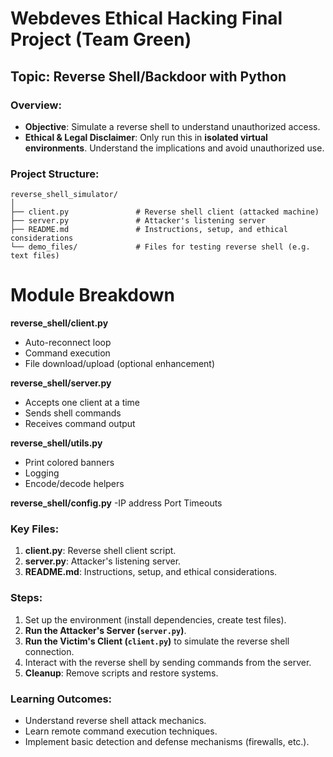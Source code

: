 # Webdeves Ethical Hacking Final Project (Team Green)

## Topic: Reverse Shell/Backdoor with Python
### Overview:
- **Objective**: Simulate a reverse shell to understand unauthorized access.
- **Ethical & Legal Disclaimer**: Only run this in **isolated virtual environments**. Understand the implications and avoid unauthorized use.

### Project Structure:
```
reverse_shell_simulator/
│
├── client.py               # Reverse shell client (attacked machine)
├── server.py               # Attacker's listening server
├── README.md               # Instructions, setup, and ethical considerations
└── demo_files/             # Files for testing reverse shell (e.g. text files)
```

# Module Breakdown
**reverse_shell/client.py**
- Auto-reconnect loop
- Command execution
- File download/upload (optional enhancement)

**reverse_shell/server.py**
- Accepts one client at a time
- Sends shell commands
- Receives command output

**reverse_shell/utils.py**
- Print colored banners
- Logging
- Encode/decode helpers

**reverse_shell/config.py**
-IP address
Port
Timeouts

### Key Files:
1. **client.py**: Reverse shell client script.
2. **server.py**: Attacker's listening server.
3. **README.md**: Instructions, setup, and ethical considerations.

### Steps:
1. Set up the environment (install dependencies, create test files).
2. **Run the Attacker's Server (`server.py`)**.
3. **Run the Victim's Client (`client.py`)** to simulate the reverse shell connection.
4. Interact with the reverse shell by sending commands from the server.
5. **Cleanup**: Remove scripts and restore systems.

### Learning Outcomes:
- Understand reverse shell attack mechanics.
- Learn remote command execution techniques.
- Implement basic detection and defense mechanisms (firewalls, etc.).
